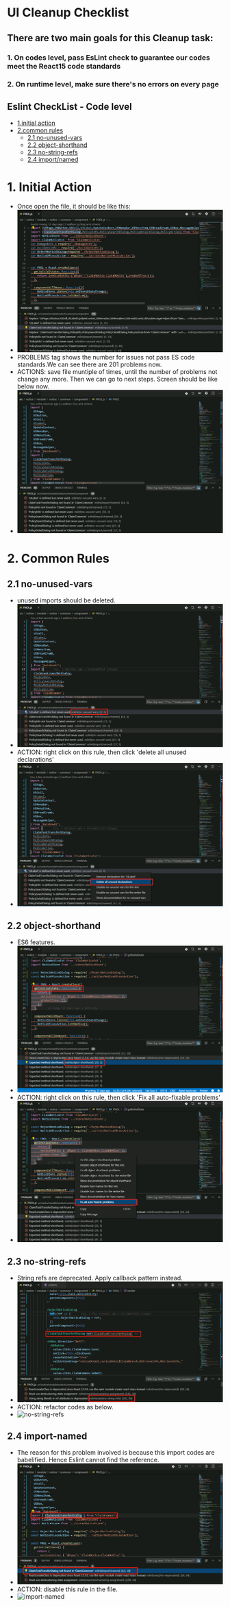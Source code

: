 # UI Cleanup Checklist

## There are two main goals for this Cleanup task:
### 1. On codes level, pass EsLint check to guarantee our codes meet the React15 code standards
### 2. On runtime level, make sure there's no errors on every page
<!-- TOC -->
## Eslint CheckList - Code level
- [1.initial action](#1-initial-action)
- [2.common rules](#2-common-rules)
  - [2.1 no-unused-vars](#21-no-unused-vars)
  - [2.2 object-shorthand](#22-object-shorthand)
  - [2.3 no-string-refs](#23-no-string-refs) 
  - [2.4 import/named](#24-import-named)
<!-- /TOC -->

# 1. Initial Action
* Once open the file, it should be like this: 
* ![initialFile](https://github.com/ebaotech-oss/vault-claim-documentation/blob/master/003.%20UI%20Cleanup%20Checklist/Images/initialFile.png)
* PROBLEMS tag shows the number for issues not pass ES code standards.We can see there are 201 problems now.
* ACTIONS: save file muntiple of times, until the number of problems not change any more. Then we can go to next steps. Screen should be like below now.
* ![initialSavedFile](https://github.com/ebaotech-oss/vault-claim-documentation/blob/master/003.%20UI%20Cleanup%20Checklist/Images/initialSavedFile.png)
# 2. Common Rules
## 2.1 no-unused-vars
* unused imports should be deleted.
* ![no-unused-vars](https://github.com/ebaotech-oss/vault-claim-documentation/blob/master/003.%20UI%20Cleanup%20Checklist/Images/no-used-vars.png)
* ACTION: right click on this rule, then click 'delete all unused declarations'
* ![no-unused-vars-action](https://github.com/ebaotech-oss/vault-claim-documentation/blob/master/003.%20UI%20Cleanup%20Checklist/Images/no-used-vars-action.png)
## 2.2 object-shorthand
* ES6 features.
* ![object-shorthand](https://github.com/ebaotech-oss/vault-claim-documentation/blob/master/003.%20UI%20Cleanup%20Checklist/Images/object-shorthand.png)
* ACTION: right click on this rule, then click 'Fix all auto-fixable problems'
* ![object-shorthand-action](https://github.com/ebaotech-oss/vault-claim-documentation/blob/master/003.%20UI%20Cleanup%20Checklist/Images/object-shorthand-action.png)
## 2.3 no-string-refs
* String refs are deprecated. Apply callback pattern instead.
* ![no-string-refs](https://github.com/ebaotech-oss/vault-claim-documentation/blob/master/003.%20UI%20Cleanup%20Checklist/Images/no-string-refs.png)
* ACTION: refactor codes as below.
* ![no-string-refs](https://github.com/ebaotech-oss/vault-claim-documentation/blob/master/003.%20UI%20Cleanup%20Checklist/Images/no-string-refsd-action.png)
## 2.4 import-named
* The reason for this problem involved is because this import codes are babelified. Hence Eslint cannot find the reference.
* ![import-named](https://github.com/ebaotech-oss/vault-claim-documentation/blob/master/003.%20UI%20Cleanup%20Checklist/Images/import-named.png)
* ACTION: disable this rule in the file.
* ![import-named](https://github.com/ebaotech-oss/vault-claim-documentation/blob/master/003.%20UI%20Cleanup%20Checklist/Images/import-named-action.png)
